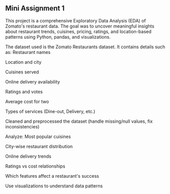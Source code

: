 ## Mini Assignment 1
This project is a comprehensive Exploratory Data Analysis (EDA) of Zomato's restaurant data. The goal was to uncover meaningful insights about restaurant trends, cuisines, pricing, ratings, and location-based patterns using Python, pandas, and visualizations.

The dataset used is the Zomato Restaurants dataset. It contains details such as:
Restaurant names

Location and city

Cuisines served

Online delivery availability

Ratings and votes

Average cost for two

Types of services (Dine-out, Delivery, etc.)

Cleaned and preprocessed the dataset (handle missing/null values, fix inconsistencies)

Analyze:
Most popular cuisines

City-wise restaurant distribution

Online delivery trends

Ratings vs cost relationships

Which features affect a restaurant's success

Use visualizations to understand data patterns
